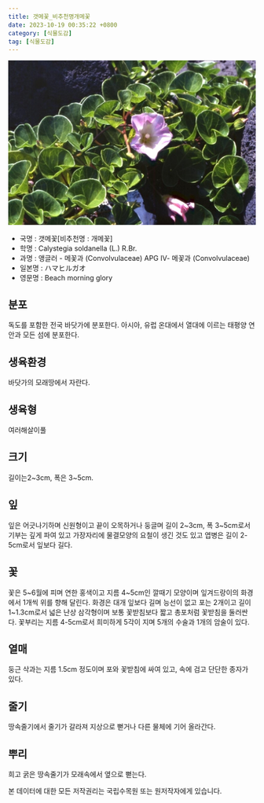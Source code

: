 ```yaml
---
title: 갯메꽃_비추천명개메꽃
date: 2023-10-19 00:35:22 +0800
category: [식물도감]
tag: [식물도감]
---
```




![갯메꽃[비추천명 : 개메꽃]](/assets/img/fileUpload/plants/basic/Convolvulaceae/Calystegia/2426/1_th2.JPG)
- 국명 : 갯메꽃[비추천명 : 개메꽃]
- 학명 : Calystegia soldanella (L.) R.Br.
- 과명 : 앵글러 - 메꽃과 (Convolvulaceae) APG Ⅳ- 메꽃과 (Convolvulaceae)
- 일본명 : ハマヒルガオ
- 영문명 : Beach morning glory


## 분포
독도를 포함한 전국 바닷가에 분포한다. 아시아, 유럽 온대에서 열대에 이르는 태평양 연안과 모든 섬에 분포한다.
## 생육환경
바닷가의 모래땅에서 자란다.
## 생육형
여러해살이풀 
## 크기
길이는2~3cm, 폭은 3~5cm.
## 잎
잎은 어긋나기하며 신원형이고 끝이 오목하거나 둥글며 길이 2~3cm, 폭 3~5cm로서 기부는 깊게 파여 있고 가장자리에 물결모양의 요철이 생긴 것도 있고 엽병은 길이 2-5cm로서 잎보다 길다.
## 꽃
꽃은 5~6월에 피며 연한 홍색이고 지름 4~5cm인 깔때기 모양이며 잎겨드랑이의 화경에서 1개씩 위를 향해 달린다. 화경은 대개 잎보다 길며 능선이 없고 포는 2개이고 길이 1~1.3cm로서 넓은 난상 삼각형이며 보통 꽃받침보다 짧고 총포처럼 꽃받침을 둘러싼다. 꽃부리는 지름 4-5cm로서 희미하게 5각이 지며 5개의 수술과 1개의 암술이 있다.
## 열매
둥근 삭과는 지름 1.5cm 정도이며 포와 꽃받침에 싸여 있고, 속에 검고 단단한 종자가 있다.
## 줄기
땅속줄기에서 줄기가 갈라져 지상으로 뻗거나 다른 물체에 기어 올라간다.
## 뿌리
희고 굵은 땅속줄기가 모래속에서 옆으로 뻗는다.






본 데이터에 대한 모든 저작권리는 국립수목원 또는 원저작자에게 있습니다.
